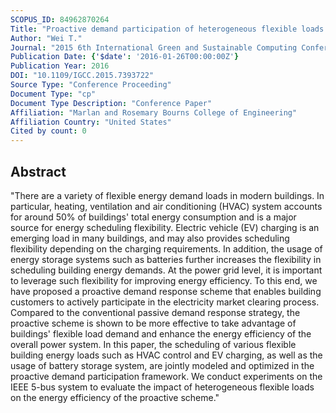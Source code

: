 ```yaml
---
SCOPUS_ID: 84962870264
Title: "Proactive demand participation of heterogeneous flexible loads in smart grid"
Author: "Wei T."
Journal: "2015 6th International Green and Sustainable Computing Conference"
Publication Date: {'$date': '2016-01-26T00:00:00Z'}
Publication Year: 2016
DOI: "10.1109/IGCC.2015.7393722"
Source Type: "Conference Proceeding"
Document Type: "cp"
Document Type Description: "Conference Paper"
Affiliation: "Marlan and Rosemary Bourns College of Engineering"
Affiliation Country: "United States"
Cited by count: 0
---
```


## Abstract
"There are a variety of flexible energy demand loads in modern buildings. In particular, heating, ventilation and air conditioning (HVAC) system accounts for around 50% of buildings' total energy consumption and is a major source for energy scheduling flexibility. Electric vehicle (EV) charging is an emerging load in many buildings, and may also provides scheduling flexibility depending on the charging requirements. In addition, the usage of energy storage systems such as batteries further increases the flexibility in scheduling building energy demands. At the power grid level, it is important to leverage such flexibility for improving energy efficiency. To this end, we have proposed a proactive demand response scheme that enables building customers to actively participate in the electricity market clearing process. Compared to the conventional passive demand response strategy, the proactive scheme is shown to be more effective to take advantage of buildings' flexible load demand and enhance the energy efficiency of the overall power system. In this paper, the scheduling of various flexible building energy loads such as HVAC control and EV charging, as well as the usage of battery storage system, are jointly modeled and optimized in the proactive demand participation framework. We conduct experiments on the IEEE 5-bus system to evaluate the impact of heterogeneous flexible loads on the energy efficiency of the proactive scheme."
